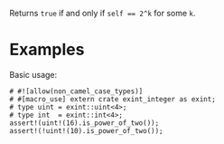 Returns `true` if and only if `self == 2^k` for some `k`.

# Examples

Basic usage:

```
# #![allow(non_camel_case_types)]
# #[macro_use] extern crate exint_integer as exint;
# type uint = exint::uint<4>;
# type int  = exint::int<4>;
assert!(uint!(16).is_power_of_two());
assert!(!uint!(10).is_power_of_two());
```
